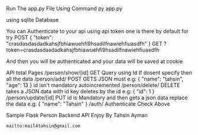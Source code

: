 Run The app.py File Using Command
    py app.py


using sqlite Database

You can Authenticate to your api using api token
one is there by default
for try
        POST
            {
                "token": "crasdasdasdadkahsjfbhiawuehfi9hsadilfnawiehfiuasdfh"
            }
        GET
            ?token=crasdasdasdadkahsjfbhiawuehfi9hsadilfnawiehfiuasdfh

And then you will be authenticated and your data will be saved at cookie

API total Pages
        /person/show/[id] GET
            Query using Id
            If dosent specify then all the data
        /person/add/ POST
            GETS JSON must
            e.g: {
                "name": "tahsin",
                "age": 13
            }
            id isn't mandatory
            autoincremented
        /person/delete/ DELETE
            takes a JSON data with id key
            deletes by the id
            e.g: {
                "id": 1
            }
        /person/update/[id] PUT
            id is Mandatory
            and then gets a json data
            replace the data
            e.g: {
                "name": "Tahsin"
            }
        /auth/ Authenticate
            Check Above

Sample Flask Person Backend API
Enjoy
    By Tahsin Ayman

    mailto:mail4tahsin@gmail.com
    

